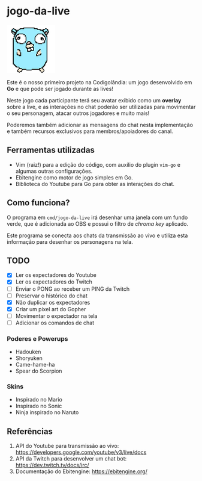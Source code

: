 # jogo-da-live

![Gopher](cmd/jogo-da-live/assets/img/gopher_standing.gif)

Este é o nosso primeiro projeto na Codigolândia: um jogo desenvolvido em **Go**
e que pode ser jogado durante as lives!

Neste jogo cada participante terá seu avatar exibido como um **overlay** sobre
a live, e as interações no chat poderão ser utilizadas para movimentar o seu
personagem, atacar outros jogadores e muito mais!

Poderemos também adicionar as mensagens do chat nesta implementação e também
recursos exclusivos para membros/apoiadores do canal.

## Ferramentas utilizadas

* Vim (raiz!) para a edição do código, com auxílio do plugin `vim-go` e algumas
  outras configurações.
* Ebitengine como motor de jogo simples em Go.
* Biblioteca do Youtube para Go para obter as interações do chat.

## Como funciona?

O programa em `cmd/jogo-da-live` irá desenhar uma janela com um fundo verde,
que é adicionada ao OBS e possui o filtro de *chroma key* aplicado.

Este programa se conecta aos chats da transmissão ao vivo e utiliza esta
informação para desenhar os personagens
na tela.

## TODO

- [x] Ler os expectadores do Youtube
- [x] Ler os expectadores do Twitch
- [ ] Enviar o PONG ao receber um PING da Twitch
- [ ] Preservar o histórico do chat
- [x] Não duplicar os expectadores
- [x] Criar um pixel art do Gopher
- [ ] Movimentar o expectador na tela
- [ ] Adicionar os comandos de chat

### Poderes e Powerups

- Hadouken
- Shoryuken
- Came-hame-ha
- Spear do Scorpion

### Skins

- Inspirado no Mario
- Inspirado no Sonic
- Ninja inspirado no Naruto

## Referências

1. API do Youtube para transmissão ao vivo: https://developers.google.com/youtube/v3/live/docs
2. API da Twitch para desenvolver um chat bot: https://dev.twitch.tv/docs/irc/
3. Documentação do Ebitengine: https://ebitengine.org/
